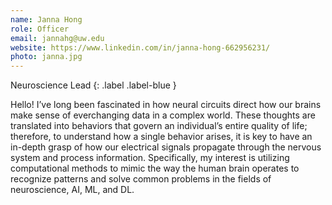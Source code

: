```yaml
---
name: Janna Hong
role: Officer
email: jannahg@uw.edu
website: https://www.linkedin.com/in/janna-hong-662956231/
photo: janna.jpg
---
```


Neuroscience Lead
{: .label .label-blue }

Hello! I’ve long been fascinated in how neural circuits direct how our brains make sense of everchanging data in a complex world. These thoughts are translated into behaviors that govern an individual’s entire quality of life; therefore, to understand how a single behavior arises, it is key to have an in-depth grasp of how our electrical signals propagate through the nervous system and process information. Specifically, my interest is utilizing computational methods to mimic the way the human brain operates to recognize patterns and solve common problems in the fields of neuroscience, AI, ML, and DL.
